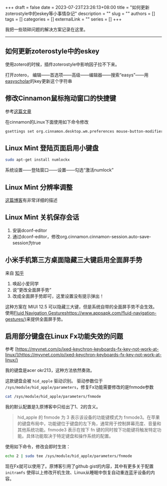 +++ 
draft = false
date = 2023-07-23T23:26:13+08:00
title = "如何更新zoterostyle中的eskey等小事情杂记"
description = ""
slug = ""
authors = []
tags = []
categories = []
externalLink = ""
series = []
+++

我把一些琐碎问题的解决方案记录在这里。

---
## 如何更新zoterostyle中的eskey
使用zotero的时候，插件zoterostyle中影响因子拉不下来。

打开zotero，
编辑——首选项——高级——编辑器——搜索“easys”——用[easyscholar](https://easyscholar.cc/console/user/open)的key更新这个字符串

## 修改Cinnamon鼠标拖动窗口的快捷键
参考[这篇文章](https://www.ngui.cc/el/1920396.html)

在cinnamon的Linux下面使用如下命令修改
``` bash
gsettings set org.cinnamon.desktop.wm.preferences mouse-button-modifier '<Super>'
``` 

## Linux Mint 登陆页面启用小键盘
``` bash
sudo apt-get install numlockx
```
系统设置——登陆窗口——设置——勾选“激活numlock”

## Linux Mint 分辨率调整
[这篇博客](https://www.shuzhiduo.com/A/lk5aaGN51O/)有非常详细的描述

## Linux Mint 关机保存会话
1. 安装dconf-editor
2. 通过dconf-editor，修改org.cinnamon.cinnamon-session.auto-save-session为true

## 小米手机第三方桌面隐藏三大键启用全面屏手势
来自 [知乎](https://zhuanlan.zhihu.com/p/411595406)
1. 唤起小爱同学
2. 说“更改全面屏手势”
3. 改成全面屏手势即可，这里设置没有提示弹出！

这种方案在 MIUI 12.5 可以隐藏三大键，但是系统自带的全面屏手势不会生效。
使用[Fluid Navigation Gestures]()https://www.appsapk.com/fluid-navigation-gestures/)来提供全面屏手势。

## 启用部分键盘在Linux Fx功能失效的问题
参考 [https://myvnet.com/p/ixed-keychron-keyboards-fx-key-not-work-at-linux/](https://myvnet.com/p/ixed-keychron-keyboards-fx-key-not-work-at-linux/)

我的键盘是acer okr213，这种方法依然奏效。

这款键盘会被 `hid_apple` 驱动识别。
驱动参数位于 `/sys/module/hid_apple/parameters`，修复Fx功能需要修改的是fnmode参数
``` bash
cat /sys/module/hid_apple/parameters/fnmode
```
 我的默认配置是3,原博客中只给出了1、2的含义。
> hid_apple 的 fnmode 为 3 表示该设备的功能键模式为 fnmode3。在苹果的键盘布局中，功能键位于键盘的左下角，通常用于控制屏幕亮度、音量和其他系统功能。fnmode3 表示在按下 fn 键的同时按下功能键将触发特定功能。具体功能取决于特定键盘和操作系统的配置。

使用如下命令，修改会即时生效：
``` bash
echo 2 | sudo tee /sys/module/hid_apple/parameters/fnmode
```
现在Fx就可以使用了。原博客引用了github gist的内容，其中有更多关于配置 `initramfs` 使得以上修改开机生效、Linux从睡眠中恢复自动重连蓝牙设备的内容。
